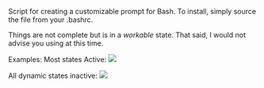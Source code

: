 Script for creating a customizable prompt for Bash.
To install, simply source the file from your .bashrc.

Things are not complete but is in a *workable* state.
That said, I would not advise you using at this time.

Examples:
Most states Active:
![](http://i.imgur.com/abNYnoj.png)

All dynamic states inactive:
![](http://i.imgur.com/Fe95S0r.png)
